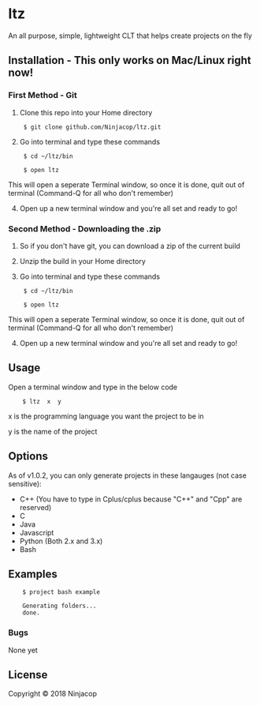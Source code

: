 # ltz

An all purpose, simple, lightweight CLT that helps create projects on the fly
    
## Installation - This only works on Mac/Linux right now!

### First Method - Git
1. Clone this repo into your Home directory

        $ git clone github.com/Ninjacop/ltz.git

3. Go into terminal and type these commands

        $ cd ~/ltz/bin

        $ open ltz

This will open a seperate Terminal window, so once it is done, quit out of terminal (Command-Q for all who don't remember)

4. Open up a new terminal window and you're all set and ready to go!

### Second Method - Downloading the .zip
1. So if you don't have git, you can download a zip of the current build

2. Unzip the build in your Home directory 

3. Go into terminal and type these commands

        $ cd ~/ltz/bin

        $ open ltz

This will open a seperate Terminal window, so once it is done, quit out of terminal (Command-Q for all who don't remember)

4. Open up a new terminal window and you're all set and ready to go!
  
## Usage
    
Open a terminal window and type in the below code

        $ ltz  x  y 

x is the programming language you want the project to be in

y is the name of the project 
    
## Options
    
As of v1.0.2, you can only generate projects in these langauges (not case sensitive):

- C++ (You have to type in Cplus/cplus because "C++" and "Cpp" are reserved)
- C
- Java
- Javascript
- Python (Both 2.x and 3.x)
- Bash
      
## Examples  
      
        $ project bash example

        Generating folders...
        done.
      
### Bugs  
      
None yet  
      
## License  
      
Copyright © 2018 Ninjacop
